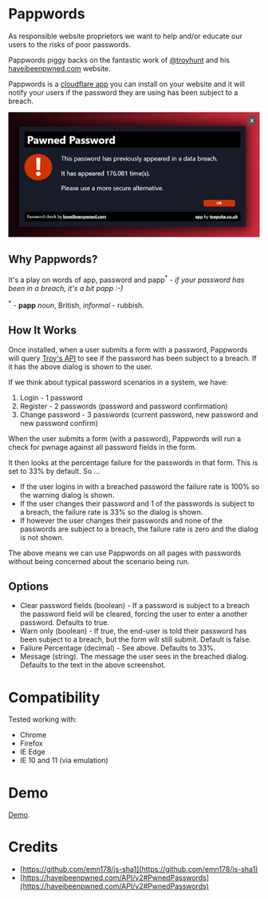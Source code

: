 
# Pappwords

As responsible website proprietors we want to help and/or educate our users to the risks of poor passwords.

Pappwords piggy backs on the fantastic work of [@troyhunt](https://twitter.com/troyhunt) and his [haveibeenpwned.com](https://haveibeenpwned.com/) website.

Pappwords is a [cloudflare app](https://blog.cloudflare.com/cloudflare-apps-2/) you can install on your website and it will notify your users if the password they are using has been subject to a breach.

![Screenshot of Pappwords telling a user the password they used has been involved in a breach.](./docs/screenshot.png "Screenshot")

## Why Pappwords?

It's a play on words of app, password and papp<sup>*</sup> - *if your password has been in a breach, it's a bit papp :-)*

<sup>*</sup> - **papp** *noun*, British, *informal* - rubbish.

## How It Works

Once installed, when a user submits a form with a password, Pappwords will query [Troy's API](https://haveibeenpwned.com/API/v2#PwnedPasswords) to see if the password has been subject to a breach.  If it has the above dialog is shown to the user.

If we think about typical password scenarios in a system, we have:

1. Login - 1 password
2. Register - 2 passwords (password and password confirmation)
3. Change password - 3 passwords (current password, new password and new password confirm)

When the user submits a form (with a password), Pappwords will run a check for pwnage against all password fields in the form.

It then looks at the percentage failure for the passwords in that form.  This is set to 33% by default.  So ...

- If the user logins in with a breached password the failure rate is 100% so the warning dialog is shown.
- If the user changes their password and 1 of the passwords is subject to a breach, the failure rate is 33% so the dialog is shown.
- If however the user changes their passwords and none of the passwords are subject to a breach, the failure rate is zero and the dialog is not shown.

The above means we can use Pappwords on all pages with passwords without being concerned about the scenario being run.

## Options

- Clear password fields (boolean) - If a password is subject to a breach the password field will be cleared, forcing the user to enter a another password.  Defaults to true.
- Warn only (boolean) - If true, the end-user is told their password has been subject to a breach, but the form will still submit.  Default is false.
- Failure Percentage (decimal) - See above.  Defaults to 33%.
- Message (string).  The message the user sees in the breached dialog.  Defaults to the text in the above screenshot.

# Compatibility

Tested working with:

* Chrome
* Firefox
* IE Edge
* IE 10 and 11 (via emulation)

# Demo

[Demo](https://toepoke.github.io/pAppwords/docs/demo.html).

# Credits

* [https://github.com/emn178/js-sha1](https://github.com/emn178/js-sha1)
* [https://haveibeenpwned.com/API/v2#PwnedPasswords](https://haveibeenpwned.com/API/v2#PwnedPasswords)


